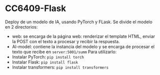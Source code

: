 # CC6409-Flask
Deploy de un modelo de IA, usando PyTorch y FLask.
Se divide el modelo en 2 directorios:
* web: se encarga de la página web: renderizar el template HTML, enviar la POST con el texto a procesar y recibir la respuesta.
* AI-model: contiene la instancia del modelo y se encarga de procesar el texto que recibe en `server:5001/summ`
Para utilizarlo:
* Instalar PyTorch: `pip install torch`
* Instalar Flask: `pip install flask`
* Instalar transformers: `pip install transformers`
